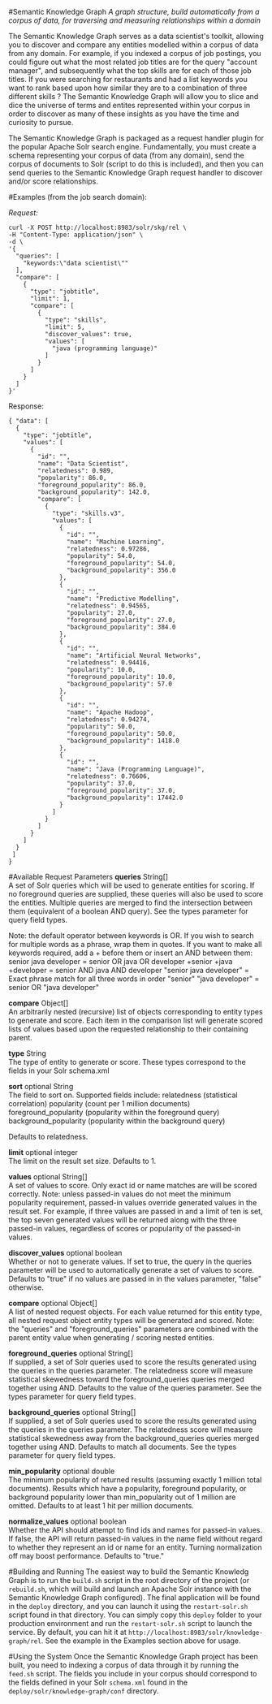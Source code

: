 #Semantic Knowledge Graph
*A graph structure, build automatically from a corpus of data, for traversing and measuring relationships within a domain*

The Semantic Knowledge Graph serves as a data scientist's toolkit, allowing you to discover and compare any entities modelled within a corpus of data from any domain. For example, if you indexed a corpus of job postings, you could figure out what the most related job titles are for the query "account manager", and subsequently what the top skills are for each of those job titles. If you were searching for restaurants and had a list keywords you want to rank based upon how similar they are to a combination of three different skills ? The Semantic Knowledge Graph will allow you to slice and dice the universe of terms and entites represented within your corpus in order to discover as many of these insights as you have the time and curiosity to pursue.

The Semantic Knowledge Graph is packaged as a request handler plugin for the popular Apache Solr search engine. Fundamentally, you must create a schema representing your corpus of data (from any domain), send the corpus of documents to Solr (script to do this is included), and then you can send queries to the Semantic Knowledge Graph request handler to discover and/or score relationships.

#Examples (from the job search domain):

*Request:*
```
curl -X POST http://localhost:8983/solr/skg/rel \
-H "Content-Type: application/json" \
-d \
'{
  "queries": [
    "keywords:\"data scientist\""
  ],
  "compare": [
    {
      "type": "jobtitle",
      "limit": 1,
      "compare": [
        {
          "type": "skills",
          "limit": 5,
          "discover_values": true,
          "values": [
            "java (programming language)"
          ]
        }
      ]
    }
  ]
}'
```

Response:
```
{ "data": [
  {
    "type": "jobtitle",
    "values": [
      {
        "id": "",
        "name": "Data Scientist",
        "relatedness": 0.989,
        "popularity": 86.0,
        "foreground_popularity": 86.0,
        "background_popularity": 142.0,
        "compare": [
          {
            "type": "skills.v3",
            "values": [
              {
                "id": "",
                "name": "Machine Learning",
                "relatedness": 0.97286,
                "popularity": 54.0,
                "foreground_popularity": 54.0,
                "background_popularity": 356.0
              },
              {
                "id": "",
                "name": "Predictive Modelling",
                "relatedness": 0.94565,
                "popularity": 27.0,
                "foreground_popularity": 27.0,
                "background_popularity": 384.0
              },
              {
                "id": "",
                "name": "Artificial Neural Networks",
                "relatedness": 0.94416,
                "popularity": 10.0,
                "foreground_popularity": 10.0,
                "background_popularity": 57.0
              },
              {
                "id": "",
                "name": "Apache Hadoop",
                "relatedness": 0.94274,
                "popularity": 50.0,
                "foreground_popularity": 50.0,
                "background_popularity": 1418.0
              },
              {
                "id": "",
                "name": "Java (Programming Language)",
                "relatedness": 0.76606,
                "popularity": 37.0,
                "foreground_popularity": 37.0,
                "background_popularity": 17442.0
              }
            ]
          }
        ]
      }
    ]
  }
 ]
}
```

#Available Request Parameters
**queries**	String[]  
A set of Solr queries which will be used to generate entities for scoring. If no foreground queries are supplied, these queries will also be used to score the entities. Multiple queries are merged to find the intersection between them (equivalent of a boolean AND query). See the types parameter for query field types. 

Note: the default operator between keywords is OR. If you wish to search for multiple words as a phrase, wrap them in quotes. If you want to make all keywords required, add a + before them or insert an AND between them: 
    senior java developer = senior OR java OR developer 
    +senior +java +developer = senior AND java AND developer 
    "senior java developer" = Exact phrase match for all three words in order 
    "senior" "java developer" = senior OR "java developer"

**compare**	Object[]  
An arbitrarily nested (recursive) list of objects corresponding to entity types to generate and score. Each item in the comparison list will generate scored lists of values based upon the requested relationship to their containing parent.

**type**	String  
The type of entity to generate or score. These types correspond to the fields in your Solr schema.xml 

**sort** optional	String  
The field to sort on. Supported fields include: 
  relatedness (statistical correlation)
  popularity (count per 1 million documents)
  foreground_popularity (popularity within the foreground query)
  background_popularity (popularity within the background query)

Defaults to relatedness.

**limit** optional	integer  
The limit on the result set size. Defaults to 1.

**values** optional	String[]  
A set of values to score. Only exact id or name matches are will be scored correctly. Note: unless passed-in values do not meet the minimum popularity requirement, passed-in values override generated values in the result set. For example, if three values are passed in and a limit of ten is set, the top seven generated values will be returned along with the three passed-in values, regardless of scores or popularity of the passed-in values.

**discover_values** optional boolean  
Whether or not to generate values. If set to true, the query in the queries parameter will be used to automatically generate a set of values to score. Defaults to "true" if no values are passed in in the values parameter, "false" otherwise.

**compare** optional	Object[]  
A list of nested request objects. For each value returned for this entity type, all nested request object entity types will be generated and scored. Note: the "queries" and "foreground_queries" parameters are combined with the parent entity value when generating / scoring nested entities.

**foreground_queries** optional	String[]  
If supplied, a set of Solr queries used to score the results generated using the queries in the queries parameter. The relatedness score will measure statistical skewedness toward the foreground_queries queries merged together using AND. Defaults to the value of the queries parameter. See the types parameter for query field types.

**background_queries** optional	String[]  
If supplied, a set of Solr queries used to score the results generated using the queries in the queries parameter. The relatedness score will measure statistical skewedness away from the background_queries queries merged together using AND. Defaults to match all documents. See the types parameter for query field types.

**min_popularity** optional	double  
The minimum popularity of returned results (assuming exactly 1 million total documents). Results which have a popularity, foreground popularity, or background popularity lower than min_popularity out of 1 million are omitted. Defaults to at least 1 hit per million documents.

**normalize_values** optional	boolean  
Whether the API should attempt to find ids and names for passed-in values. If false, the API will return passed-in values in the name field without regard to whether they represent an id or name for an entity. Turning normalization off may boost performance. Defaults to "true."

#Building and Running
The easiest way to build the Semantic Knowledg Graph is to run the `build.sh` script in the root directory of the project (or `rebuild.sh`, which will build and launch an Apache Solr instance with the Semantic Knowledge Graph configured). The final application will be found in the `deploy` directory, and you can launch it using the `restart-solr.sh` script found in that directory. You can simply copy this `deploy` folder to your production environment and run the `restart-solr.sh` script to launch the service. By default, you can hit it at `http://localhost:8983/solr/knowledge-graph/rel`. See the example in the Examples section above for usage.

#Using the System
Once the Semantic Knowledge Graph project has been built, you need to indexing a corpus of data through it by running the `feed.sh` script. The fields you include in your corpus should correspond to the fields defined in your Solr `schema.xml` found in the `deploy/solr/knowledge-graph/conf` directory.
